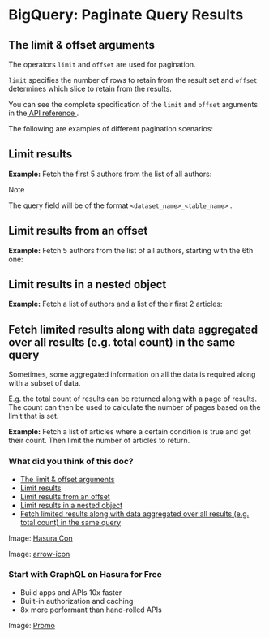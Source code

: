 # BigQuery: Paginate Query Results

## The limit & offset arguments​

The operators `limit` and `offset` are used for pagination.

 `limit` specifies the number of rows to retain from the result set and `offset` determines which slice to retain from the results.

You can see the complete specification of the `limit` and `offset` arguments in the[ API reference ](https://hasura.io/docs/latest/api-reference/graphql-api/query/#paginationexp).

The following are examples of different pagination scenarios:

## Limit results​

 **Example:** Fetch the first 5 authors from the list of all authors:

Note

The query field will be of the format `<dataset_name>_<table_name>` .

## Limit results from an offset​

 **Example:** Fetch 5 authors from the list of all authors, starting with
the 6th one:

## Limit results in a nested object​

 **Example:** Fetch a list of authors and a list of their first 2
articles:

## Fetch limited results along with data aggregated over all results (e.g. total count) in the same query​

Sometimes, some aggregated information on all the data is required along
with a subset of data.

E.g. the total count of results can be returned along with a page of
results. The count can then be used to calculate the number of pages
based on the limit that is set.

 **Example:** Fetch a list of articles where a certain condition is true
and get their count. Then limit the number of articles to return.

### What did you think of this doc?

- [ The limit & offset arguments ](https://hasura.io/docs/latest/queries/bigquery/pagination/#the-limit--offset-arguments)
- [ Limit results ](https://hasura.io/docs/latest/queries/bigquery/pagination/#limit-results)
- [ Limit results from an offset ](https://hasura.io/docs/latest/queries/bigquery/pagination/#limit-results-from-an-offset)
- [ Limit results in a nested object ](https://hasura.io/docs/latest/queries/bigquery/pagination/#bq-nested-paginate)
- [ Fetch limited results along with data aggregated over all results (e.g. total count) in the same query ](https://hasura.io/docs/latest/queries/bigquery/pagination/#fetch-limited-results-along-with-data-aggregated-over-all-results-eg-total-count-in-the-same-query)


Image: [ Hasura Con ](https://res.cloudinary.com/dh8fp23nd/image/upload/v1686154570/hasura-con-2023/has-con-light-date_r2a2ud.png)

Image: [ arrow-icon ](https://res.cloudinary.com/dh8fp23nd/image/upload/v1683723549/main-web/chevron-right_ldbi7d.png)

### Start with GraphQL on Hasura for Free

- Build apps and APIs 10x faster
- Built-in authorization and caching
- 8x more performant than hand-rolled APIs


Image: [ Promo ](https://hasura.io/docs/assets/images/hasura-free-ff60e409244e0ea12b5a3045d1a9096b.png)